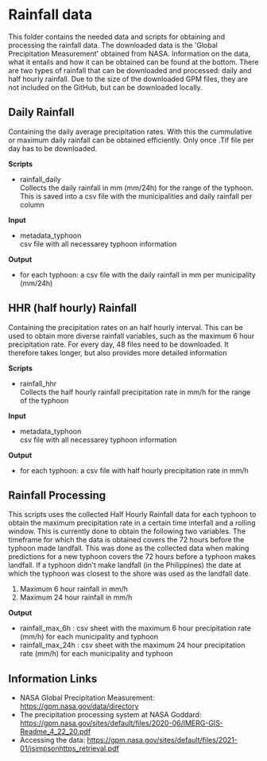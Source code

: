 # Rainfall data

This folder contains the needed data and scripts for obtaining and processing the rainfall data. The downloaded data is the 'Global Precipitation Measurement' obtained from NASA. Information on the data, what it entails and how it can be obtained can be found at the bottom. There are two types of rainfall that can be downloaded and processed: daily and half hourly rainfall. Due to the size of the downloaded GPM files, they are not included on the GitHub, but can be downloaded locally.

## Daily Rainfall

Containing the daily average precipitation rates. With this the cummulative or maximum daily rainfall can be obtained efficiently. Only once .Tif file per day has to be downloaded. 

**Scripts**
- rainfall_daily <br>
    Collects the daily rainfall in mm (mm/24h) for the range of the typhoon. This is saved into a csv file with the municipalities and daily rainfall per column


**Input**
- metadata_typhoon <br>
    csv file with all necessarey typhoon information

**Output**
- for each typhoon: a csv file with the daily rainfall in mm per municipality (mm/24h)

## HHR (half hourly) Rainfall

Containing the precipitation rates on an half hourly interval. This can be used to obtain more diverse rainfall variables, such as the maximum 6 hour precipitation rate. For every day, 48 files need to be downloaded. It therefore takes longer, but also provides more detailed information

**Scripts**
- rainfall_hhr <br>
    Collects the half hourly rainfall precipitation rate in mm/h for the range of the typhoon

**Input**
- metadata_typhoon <br>
    csv file with all necessarey typhoon information

**Output**
- for each typhoon: a csv file with half hourly precipitation rate in mm/h

## Rainfall Processing

This scripts uses the collected Half Hourly Rainfall data for each typhoon to obtain the maximum precipitation rate in a certain time interfall and a rolling window. This is currently done to obtain the following two variables. The timeframe for which the data is obtained covers the 72 hours before the typhoon made landfall. This was done as the collected data when making predictions for a new typhoon covers the 72 hours before a typhoon makes landfall. If a typhoon didn't make landfall (in the Philippines) the date at which the typhoon was closest to the shore was used as the landfall date.

1. Maximum 6 hour rainfall in mm/h
2. Maximum 24 hour rainfall in mm/h

**Output**
- rainfall_max_6h : csv sheet with the maximum 6 hour precipitation rate (mm/h) for each municipality and typhoon
- rainfall_max_24h : csv sheet with the maximum 24 hour precipitation rate (mm/h) for each municipality and typhoon

## Information Links

- NASA Global Precipitation Measurement: https://gpm.nasa.gov/data/directory
- The precipitation processing system at NASA Goddard: https://gpm.nasa.gov/sites/default/files/2020-06/IMERG-GIS-Readme_4_22_20.pdf
- Accessing the data: https://gpm.nasa.gov/sites/default/files/2021-01/jsimpsonhttps_retrieval.pdf

